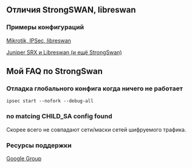 ## Отличия StrongSWAN, libreswan

### Примеры конфигураций

[Mikrotik, IPSec, libreswan](https://nixman.info/?p=2633)

[Juniper SRX и Libreswan (и ещё StrongSwan)](https://nixman.info/?p=2816)

## Мой FAQ по StrongSwan

### Отладка глобального конфига когда ничего не работает

```shell
ipsec start --nofork --debug-all
```

### no matcing CHILD_SA config found

Скорее всего не совпадают сети/маски сетей шифруемого трафика.

### Ресурсы поддержки

[Google Group](https://groups.google.com/forum/#!forum/strongswan-users)

